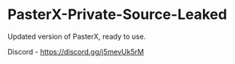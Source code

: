 
# PasterX-Private-Source-Leaked

Updated version of PasterX, ready to use.

Discord - https://discord.gg/j5mevUk5rM
                                   